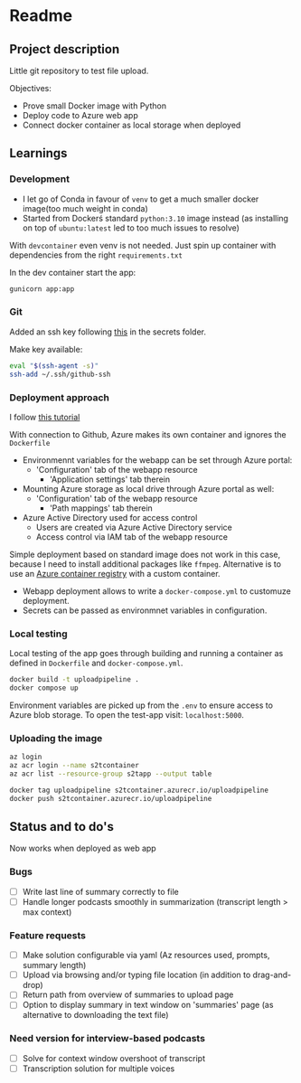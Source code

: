 # Readme

## Project description

Little git repository to test file upload.

Objectives:
- Prove small Docker image with Python
- Deploy code to Azure web app
- Connect docker container as local storage when deployed

## Learnings

### Development

- I let go of Conda in favour of `venv` to get a much smaller docker image(too much weight in conda)
- Started from Dockerś standard `python:3.10` image instead (as installing on top of `ubuntu:latest` led to too much issues to resolve)

With `devcontainer` even venv is not needed. Just spin up container with dependencies from the right `requirements.txt`

In the dev container start the app: 
```bash
gunicorn app:app
```

### Git

Added an ssh key following [this](https://docs.github.com/en/authentication/connecting-to-github-with-ssh/generating-a-new-ssh-key-and-adding-it-to-the-ssh-agent) in the secrets folder.

Make key available:
```bash
eval "$(ssh-agent -s)"
ssh-add ~/.ssh/github-ssh
```

### Deployment approach

I follow [this tutorial](https://learn.microsoft.com/en-us/azure/developer/python/tutorial-containerize-simple-web-app-for-app-service?tabs=web-app-flask)

With connection to Github, Azure makes its own container and ignores the `Dockerfile` 
- Environmennt variables for the webapp can be set through Azure portal: 
  - 'Configuration' tab of the webapp resource
    - 'Application settings' tab therein
- Mounting Azure storage as local drive through Azure portal as well:
  -  'Configuration' tab of the webapp resource
     -  'Path mappings' tab therein
-  Azure Active Directory used for access control
   -  Users are created via Azure Active Directory service
   -  Access control via IAM tab of the webapp resource

Simple deployment based on standard image does not work in this case, because I need to install additional packages like `ffmpeg`.
Alternative is to use an [Azure container registry](https://portal.azure.com/#@microsoftvdlaan.onmicrosoft.com/resource/subscriptions/020d939e-2d58-4a61-8612-a9424b3ad869/resourceGroups/s2tapp/providers/Microsoft.ContainerRegistry/registries/s2tcontainer/overview) with a custom container.

- Webapp deployment allows to write a `docker-compose.yml` to customuze deployment.
- Secrets can be passed as environmnet variables in configuration.

### Local testing
Local testing of the app goes through building and running a container as defined in `Dockerfile` and `docker-compose.yml`.
```bash
docker build -t uploadpipeline .
docker compose up
```
Environment variables are picked up from the `.env` to ensure access to Azure blob storage. To open the test-app visit: `localhost:5000`.

### Uploading the image

```bash
az login
az acr login --name s2tcontainer
az acr list --resource-group s2tapp --output table

docker tag uploadpipeline s2tcontainer.azurecr.io/uploadpipeline
docker push s2tcontainer.azurecr.io/uploadpipeline
```

## Status and to do's

Now works when deployed as web app

### Bugs
- [ ] Write last line of summary correctly to file
- [ ] Handle longer podcasts smoothly in summarization (transcript length > max context)

### Feature requests 
- [ ] Make solution configurable via yaml (Az resources used, prompts, summary length)
- [ ] Upload via browsing and/or typing file location (in addition to drag-and-drop)
- [ ] Return path from overview of summaries to upload page
- [ ] Option to display summary in text window on 'summaries' page (as alternative to downloading the text file)

### Need version for interview-based podcasts
- [ ] Solve for context window overshoot of transcript
- [ ] Transcription solution for multiple voices
